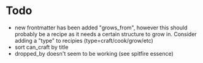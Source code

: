 # Todo

- new frontmatter has been added "grows_from", however this should probably be a recipe as it needs a certain structure to grow in.  Consider adding a "type" to recipies (type=craft/cook/grow/etc)
- sort can_craft by title
- dropped_by doesn't seem to be working (see spitfire essence)
